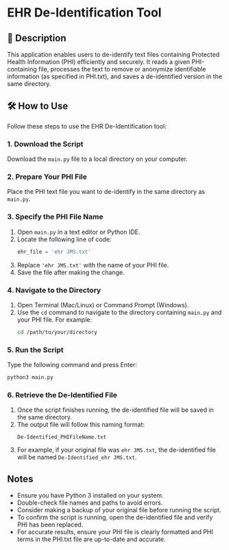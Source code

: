 # EHR De-Identification Tool

## 📌 Description
This application enables users to de-identify text files containing Protected Health Information (PHI) efficiently and securely. It reads a given PHI-containing file, processes the text to remove or anonymize identifiable information (as specified in PHI.txt), and saves a de-identified version in the same directory.

## 🛠 How to Use

Follow these steps to use the EHR De-Identification tool:

### 1. Download the Script
Download the `main.py` file to a local directory on your computer.

### 2. Prepare Your PHI File
Place the PHI text file you want to de-identify in the same directory as `main.py`.

### 3. Specify the PHI File Name
1. Open `main.py` in a text editor or Python IDE.
2. Locate the following line of code:
   ```python
   ehr_file = 'ehr JMS.txt'
   ```
3. Replace `'ehr JMS.txt'` with the name of your PHI file.
4. Save the file after making the change.

### 4. Navigate to the Directory
1. Open Terminal (Mac/Linux) or Command Prompt (Windows).
2. Use the `cd` command to navigate to the directory containing `main.py` and your PHI file. For example:
   ```sh
   cd /path/to/your/directory
   ```

### 5. Run the Script
Type the following command and press Enter:
```sh
python3 main.py
```

### 6. Retrieve the De-Identified File
1. Once the script finishes running, the de-identified file will be saved in the same directory.
2. The output file will follow this naming format:
   ```
   De-Identified_PHIFileName.txt
   ```
3. For example, if your original file was `ehr JMS.txt`, the de-identified file will be named `De-Identified_ehr JMS.txt`.

## Notes
- Ensure you have Python 3 installed on your system.
- Double-check file names and paths to avoid errors.
- Consider making a backup of your original file before running the script.
- To confirm the script is running, open the de-identified file and verify PHI has been replaced. 
- For accurate results, ensure your PHI file is clearly formatted and PHI terms in the PHI.txt file are up-to-date and accurate. 
